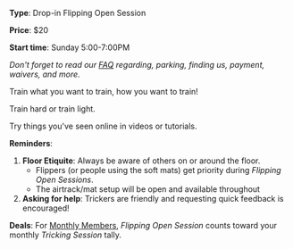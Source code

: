 **Type**: Drop-in Flipping Open Session

**Price**: $20

**Start time**: Sunday 5:00-7:00PM

*Don't forget to read our [FAQ](./faq.html) regarding, parking, finding us, payment, waivers, and more.*

Train what you want to train, how you want to train!  

Train hard or train light.

Try things you've seen online in videos or tutorials.

**Reminders**: 
1. **Floor Etiquite**: Always be aware of others on or around the floor.
    - Flippers (or people using the soft mats) get priority during *Flipping Open Sessions*.
    - The airtrack/mat setup will be open and available throughout
2. **Asking for help**: Trickers are friendly and requesting quick feedback is encouraged!

**Deals**: For [Monthly Members](./memberships.html), *Flipping Open Session* counts toward your monthly *Tricking Session* tally. 